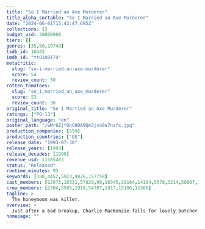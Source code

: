 ```yaml
---
title: "So I Married an Axe Murderer"
title_alpha_sortable: "So I Married an Axe Murderer"
date: "2024-06-01T15:43:47.695Z"
collections: []
budget_usd: 20000000
tiers: []
genres: [35,80,10749]
tsdb_id: 10442
imdb_id: "tt0108174"
metacritic:
  slug: "so-i-married-an-axe-murderer"
  score: 54
  review_count: 30
rotten_tomatoes:
  slug: "so_i_married_an_axe_murderer"
  score: 53
  review_count: 38
original_title: "So I Married an Axe Murderer"
ratings: ["PG-13"]
original_language: "en"
poster_path: "/wMr6ZjfOnCHOA9Qm3jvo0e7nzfx.jpg"
production_companies: [559]
production_countries: ["US"]
release_date: "1993-07-30"
release_years: [1993]
release_decades: [1990]
revenue_usd: 11585483
status: "Released"
runtime_minutes: 93
keywords: [388,4452,5923,9826,157758]
cast_members: [12073,18331,57829,99,18345,28164,14104,5578,3214,50807,15105,1903,111080,161318,80109,19974]
crew_members: [2384,5505,1918,54797,1917,15106,11506]
tagline: >
  The honeymoon was killer.
overview: >
  Just after a bad breakup, Charlie MacKenzie falls for lovely butcher Harriet Michaels and introduces her to his parents. But, as voracious consumers of sensational tabloids, his parents soon come to suspect that Harriet is actually a notorious serial killer -- "Mrs. X" -- wanted in connection with a string of bizarre honeymoon killings. Thinking his parents foolish, Charlie proposes to Harriet. But while on his honeymoon with her, he begins to fear they were right.
homepage: ""
---
```

